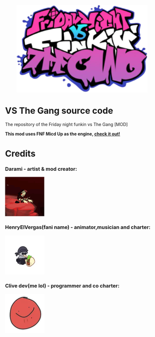 <p align="center">
	<a href="https://www.youtube.com/watch?v=dQw4w9WgXcQ" target="_blank"><img src="/art/logo.png" alt="fnf vs the gang logo" width="428px" height="286px"></a>
</p>

# VS The Gang source code
The repository of the Friday night funkin vs The Gang [MOD]

**This mod uses FNF Micd Up as the engine, [check it out!](https://github.com/Verwex/Funkin-Mic-d-Up-SC)**

# Credits
### Darami - artist & mod creator:
![darami](art/darami.gif)
### HenryElVergas(fani name) - animator,musician and charter:
![henry el vergas](art/henry.png)
### Clive dev(me lol) - programmer and co charter:
![clive](art/clive.png)
